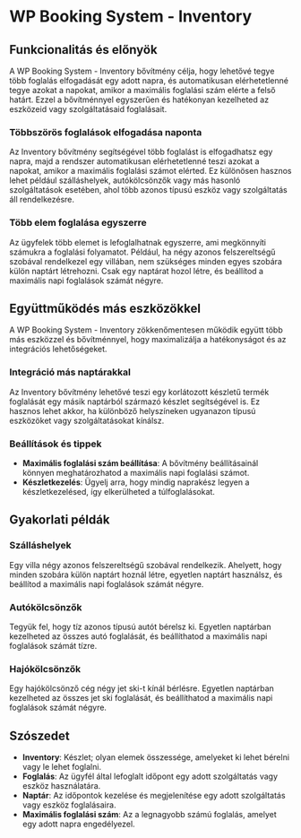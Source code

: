 # WP Booking System - Inventory

## Funkcionalitás és előnyök

A WP Booking System - Inventory bővítmény célja, hogy lehetővé tegye több foglalás elfogadását egy adott napra, és automatikusan elérhetetlenné tegye azokat a napokat, amikor a maximális foglalási szám elérte a felső határt. Ezzel a bővítménnyel egyszerűen és hatékonyan kezelheted az eszközeid vagy szolgáltatásaid foglalásait.

### Többszörös foglalások elfogadása naponta

Az Inventory bővítmény segítségével több foglalást is elfogadhatsz egy napra, majd a rendszer automatikusan elérhetetlenné teszi azokat a napokat, amikor a maximális foglalási számot elérted. Ez különösen hasznos lehet például szálláshelyek, autókölcsönzők vagy más hasonló szolgáltatások esetében, ahol több azonos típusú eszköz vagy szolgáltatás áll rendelkezésre.

### Több elem foglalása egyszerre

Az ügyfelek több elemet is lefoglalhatnak egyszerre, ami megkönnyíti számukra a foglalási folyamatot. Például, ha négy azonos felszereltségű szobával rendelkezel egy villában, nem szükséges minden egyes szobára külön naptárt létrehozni. Csak egy naptárat hozol létre, és beállítod a maximális napi foglalások számát négyre.

## Együttműködés más eszközökkel

A WP Booking System - Inventory zökkenőmentesen működik együtt több más eszközzel és bővítménnyel, hogy maximalizálja a hatékonyságot és az integrációs lehetőségeket.

### Integráció más naptárakkal

Az Inventory bővítmény lehetővé teszi egy korlátozott készletű termék foglalását egy másik naptárból származó készlet segítségével is. Ez hasznos lehet akkor, ha különböző helyszíneken ugyanazon típusú eszközöket vagy szolgáltatásokat kínálsz.

### Beállítások és tippek

- **Maximális foglalási szám beállítása**: A bővítmény beállításainál könnyen meghatározhatod a maximális napi foglalási számot.
- **Készletkezelés**: Ügyelj arra, hogy mindig naprakész legyen a készletkezelésed, így elkerülheted a túlfoglalásokat.

## Gyakorlati példák

### Szálláshelyek

Egy villa négy azonos felszereltségű szobával rendelkezik. Ahelyett, hogy minden szobára külön naptárt hoznál létre, egyetlen naptárt használsz, és beállítod a maximális napi foglalások számát négyre.

### Autókölcsönzők

Tegyük fel, hogy tíz azonos típusú autót bérelsz ki. Egyetlen naptárban kezelheted az összes autó foglalását, és beállíthatod a maximális napi foglalások számát tízre.

### Hajókölcsönzők

Egy hajókölcsönző cég négy jet ski-t kínál bérlésre. Egyetlen naptárban kezelheted az összes jet ski foglalását, és beállíthatod a maximális napi foglalások számát négyre.

## Szószedet

- **Inventory**: Készlet; olyan elemek összessége, amelyeket ki lehet bérelni vagy le lehet foglalni.
- **Foglalás**: Az ügyfél által lefoglalt időpont egy adott szolgáltatás vagy eszköz használatára.
- **Naptár**: Az időpontok kezelése és megjelenítése egy adott szolgáltatás vagy eszköz foglalásaira.
- **Maximális foglalási szám**: Az a legnagyobb számú foglalás, amelyet egy adott napra engedélyezel.